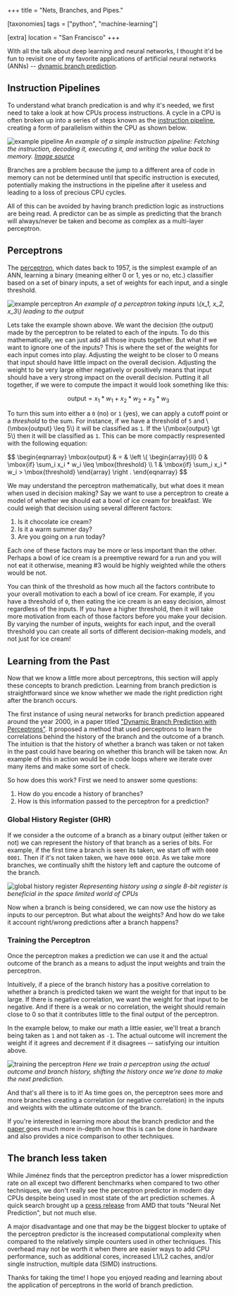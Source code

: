 +++
title = "Nets, Branches, and Pipes."

[taxonomies]
tags = ["python", "machine-learning"]

[extra]
location = "San Francisco"
+++

With all the talk about deep learning and neural networks, I thought it'd be
fun to revisit one of my favorite applications of artificial neural networks
(ANNs) -- [dynamic branch prediction][bp].

<!-- more -->

## Instruction Pipelines

To understand what branch predication is and why it's needed, we first need to
take a look at how CPUs process instructions. A cycle in a CPU is often broken
up into a series of steps known as the [instruction pipeline][pipeline-href],
creating a form of parallelism within the CPU as shown below.

![example pipeline][pipeline]
*An example of a simple instruction pipeline: Fetching the instruction,
decoding it, executing it, and writing the value back to memory. [Image source
][pipeline-href]*

Branches are a problem because the jump to a different area of code in memory
can not be determined until that specific instruction is executed, potentially
making the instructions in the pipeline after it useless and leading to a loss
of precious CPU cycles.

All of this can be avoided by having branch prediction logic as instructions
are being read. A predictor can be as simple as predicting that the branch will
always/never be taken and become as complex as a multi-layer perceptron.


## Perceptrons

The [perceptron][pc], which dates back to 1957, is the simplest example of an
ANN, learning a binary (meaning either 0 or 1, yes or no, etc.) classifier
based on a set of binary inputs, a set of weights for each input, and a single
threshold.

![example perceptron][perceptron]
*An example of a perceptron taking inputs \\(x_1, x_2, x_3\\) leading to the
output*

Lets take the example shown above. We want the decision (the output) made by
the perceptron to be related to each of the inputs. To do this mathematically,
we can just add all those inputs together. But what if we want to ignore one of
the inputs? This is where the set of the weights for each input comes into
play. Adjusting the weight to be closer to 0 means that input should have
little impact on the overall decision. Adjusting the weight to be very large
either negatively or positively means that input should have a very strong
impact on the overall decision. Putting it all together, if we were to compute
the impact it would look something like this:

$$ \mbox{output} = x_1 * w_1 + x_2 * w_2 + x_3 * w_3 $$

To turn this sum into either a `0` (no) or `1` (yes), we can apply a cutoff
point or a _threshold_ to the sum. For instance, if we have a threshold of `5`
and \\(\mbox{output} \leq 5\\) it will be classified as `1`. If the
\\(\mbox{output} \gt 5\\) then it will be classified as `1`. This can be more
compactly respresented with the following equation:

$$
\begin{eqnarray}
    \mbox{output} & = & \left \\{
    \begin{array}{ll}
        0 & \mbox{if} \sum_i x_i * w_i \leq \mbox{threshold} \\\\
        1 & \mbox{if} \sum_i x_i * w_i > \mbox{threshold}
    \end{array}
    \right .
\end{eqnarray}
$$

We may understand the perceptron mathematically, but what does it mean when
used in decision making? Say we want to use a perceptron to create a model of
whether we should eat a bowl of ice cream for breakfast. We could weigh that
decision using several different factors:

1. Is it chocolate ice cream?
2. Is it a warm summer day?
3. Are you going on a run today?

Each one of these factors may be more or less important than the other. Perhaps
a bowl of ice cream is a preemptive reward for a run and you will not eat it
otherwise, meaning #3 would be highly weighted while the others would be not.

You can think of the threshold as how much all the factors contribute to your
overall motivation to each a bowl of ice cream. For example, if you have a
threshold of `0`, then eating the ice cream is an easy decision, almost
regardless of the inputs. If you have a higher threshold, then it will take
more motivation from each of those factors before you make your decision. By
varying the number of inputs, weights for each input, and the overall threshold
you can create all sorts of different decision-making models, and not just for
ice cream!


## Learning from the Past

Now that we know a little more about perceptrons, this section will apply these
concepts to branch prediction. Learning from branch prediction is
straightforward since we know whether we made the right prediction right after
the branch occurs.

The first instance of using neural networks for branch prediction appeared
around the year 2000, in a paper titled ["Dynamic Branch Prediction with
Perceptrons"][bp-paper]. It proposed a method that used perceptrons to learn
the correlations behind the history of the branch and the outcome of a branch.
The intuition is that the history of whether a branch was taken or not taken in
the past could have bearing on whether this branch will be taken now. An
example of this in action would be in code loops where we iterate over many
items and make some sort of check.

So how does this work? First we need to answer some questions:

1. How do you encode a history of branches?
2. How is this information passed to the perceptron for a prediction?


### Global History Register (GHR)

If we consider a the outcome of a branch as a binary output (either taken or
not) we can represent the history of that branch as a series of bits. For
example, if the first time a branch is seen its taken, we start off with `0000
0001`. Then if it's not taken taken, we have `0000 0010`. As we take more
branches, we continually shift the history left and capture the outcome of the
branch.

![global history register][ghr]
*Representing history using a single 8-bit register is beneficial in the space limited world of CPUs*

Now when a branch is being considered, we can now use the history as inputs to
our perceptron. But what about the weights? And how do we take it account
right/wrong predictions after a branch happens?


### Training the Perceptron

Once the perceptron makes a prediction we can use it and the actual outcome of
the branch as a means to adjust the input weights and train the perceptron.

Intuitively, if a piece of the branch history has a positive correlation to
whether a branch is predicted taken we want the weight for that input to be
large. If there is negative correlation, we want the weight for that input to
be negative. And if there is a weak or no correlation, the weight should remain
close to 0 so that it contributes little to the final output of the perceptron.

In the example below, to make our math a little easier, we'll treat a branch
being taken as `1` and not taken as `-1`. The actual outcome will increment the weight if it agrees and decrement if it disagrees -- satisfying our intuition above.

![training the perceptron][training]
*Here we train a perceptron using the actual outcome and branch history, shifting the history once we're done to make the next prediction.*

And that's all there is to it! As time goes on, the perceptron sees more and
more branches creating a correlation (or negative correlation) in the inputs
and weights with the ultimate outcome of the branch.

If you're interested in learning more about the branch predictor and the [paper
][bp-paper] goes much more in-depth on how this is can be done in hardware and
also provides a nice comparison to other techniques.

## The branch less taken

While Jiménez finds that the perceptron predictor has a lower misprediction
rate on all except two different benchmarks when compared to two other
techniques, we don't really see the perceptron predictor in modern day CPUs
despite being used in most state of the art prediction schemes. A quick search
brought up a [press release][amd] from AMD that touts "Neural Net Prediction",
but not much else.

A major disadvantage and one that may be the biggest blocker to uptake of the
perceptron predictor is the increased computational complexity when compared to
the relatively simple counters used in other techniques. This overhead may not
be worth it when there are easier ways to add CPU performance, such as
additional cores, increased L1/L2 caches, and/or single instruction, multiple
data (SIMD) instructions.

Thanks for taking the time! I hope you enjoyed reading and learning about the application of perceptrons in the world of branch prediction.


[amd]: http://www.amd.com/en-us/press-releases/Pages/amd-takes-computing-2016dec13.aspx
[bp]: https://en.wikipedia.org/wiki/Branch_predictor "Branch Prediction"
[pc]: https://en.wikipedia.org/wiki/Perceptron "Perceptron"
[bp-paper]: https://www.cs.utexas.edu/~lin/papers/hpca01.pdf "Dynamic Branch Prediction with Perceptrons"

[ghr]: /img/2017/01/ghr.svg
[training]: /img/2017/01/training-example.svg
[perceptron]: /img/2017/01/perceptron-example.svg
[pipeline]: /img/2017/01/instruction-pipeline.png
[pipeline-href]: https://en.wikipedia.org/wiki/Instruction_pipelining "Instruction Pipelining"